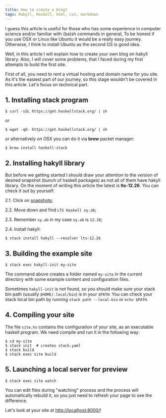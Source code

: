 ```yaml
---
title: How to create a blog?
tags: Hakyll, Haskell, html, css, markdown
---
```


I guess this article is useful for those who has some experience in computer science and/or familiar with (ba)sh commands in general, To be honest if you use OSX or Linux like Ubuntu it would be a really easy journey. Otherwise, I think to install Ubuntu as the second OS is good idea.

 Well, in this article I will explain how to create your own blog on hakyll library. Also, I will cover some problems, that I faced during my first attempts to build the first site.

<!--more-->

First of all, you need to rent a virtual hosting and domain name for you site. As it's the easiest part of our journey, so this stage wouldn't be covered in this article. Let's focus on technical part.

## 1. Installing <b>stack</b> program

	$ curl -sSL https://get.haskellstack.org/ | sh
or

	$ wget -qO- https://get.haskellstack.org/ | sh

or alternatively on OSX you can do it via **brew** packet manager:

	$ brew install haskell-stack

## 2. Installing hakyll library
But before we getting started I should draw your attention to the version of desired snapshot (bunch of haskell packages) as not all of them have hakyll library. On the moment of writing this article the latest is **lts-12.26**. You can check it out by yourself:

2.1. Click on [snapshots](https://www.stackage.org/package/hakyll/snapshots); 

2.2. Move down and find `LTS Haskell xy.ab`; 

2.3. Remember `xy.ab` in my case `xy.ab` is `12.26`;

2.4. Install hakyll:

	$ stack install hakyll --resolver lts-12.26

## 3. Building the example site

	$ stack exec hakyll-init my-site

The command above creates a folder named `my-site` in the current directory with some example content and configuration files.

Sometimes `hakyll-init` is not found, so you should make sure your stack bin path (usually `$HOME/.local/bin`) is in your `$PATH`. You can check your stack local bin path by running `stack path --local-bin` or `echo $PATH`.

## 4. Compiling your site

The file `site.hs` contains the configuration of your site, as an executable haskell program. We need compile and run it in the following way:

	$ cd my-site
	$ stack init  # creates stack.yaml
	$ stack build
	$ stack exec site build

## 5. Launching a local server for preview

	$ stack exec site watch

You can edit files during "watching" process and the process will automatically rebuild it, so you just need to refresh your page to see the difference.

Let's look at your site at [http://localhost:8000/](http://localhost:8000/)!
